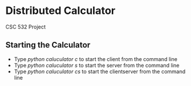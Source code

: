# Distributed Calculator
CSC 532 Project
## Starting the Calculator
* Type _python caluculator c_ to start the client from the command line
* Type _python caluculator s_ to start the server from the command line
* Type _python caluculator cs_ to start the clientserver from the command line